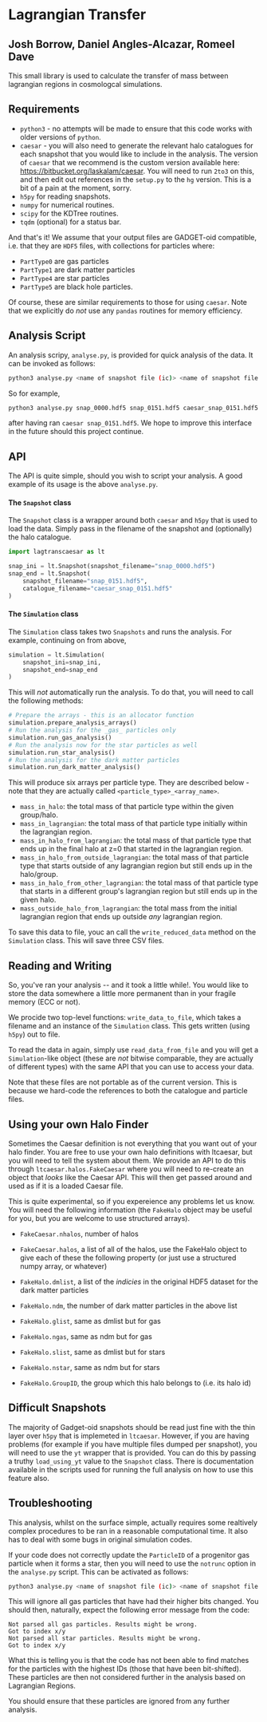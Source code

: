 Lagrangian Transfer
===================

Josh Borrow, Daniel Angles-Alcazar, Romeel Dave
-----------------------------------------------

This small library is used to calculate the transfer of mass between lagrangian
regions in cosmologcal simulations.

Requirements
------------

+ `python3` - no attempts will be made to ensure that this code works with
  older versions of `python`.
+ `caesar` - you will also need to generate the relevant halo catalogues for
  each snapshot that you would like to include in the analysis. The version of
  `caesar` that we recommend is the custom version available here:
  https://bitbucket.org/laskalam/caesar. You will need to run `2to3` on this,
  and then edit out references in the `setup.py` to the `hg` version. This is a
  bit of a pain at the moment, sorry.
+ `h5py` for reading snapshots.
+ `numpy` for numerical routines.
+ `scipy` for the KDTree routines.
+ `tqdm` (optional) for a status bar.

And that's it! We assume that your output files are GADGET-oid compatible, i.e.
that they are `HDF5` files, with collections for particles where:

+ `PartType0` are gas particles
+ `PartType1` are dark matter particles
+ `PartType4` are star particles
+ `PartType5` are black hole particles.

Of course, these are similar requirements to those for using `caesar`. Note that
we explicitly do _not_ use any `pandas` routines for memory efficiency.


Analysis Script
---------------

An analysis scripy, `analyse.py`, is provided for quick analysis of the data.
It can be invoked as follows:

```bash
python3 analyse.py <name of snapshot file (ic)> <name of snapshot file (z=0) <name of caesar file>
```

So for example,

```bash
python3 analyse.py snap_0000.hdf5 snap_0151.hdf5 caesar_snap_0151.hdf5
```

after having ran `caesar snap_0151.hdf5`. We hope to improve this interface in the
future should this project continue.


API
---

The API is quite simple, should you wish to script your analysis. A good example of
its usage is the above `analyse.py`.

#### The `Snapshot` class

The `Snapshot` class is a wrapper around both `caesar` and `h5py` that is used to
load the data. Simply pass in the filename of the snapshot and (optionally) the
halo catalogue.

```python
import lagtranscaesar as lt

snap_ini = lt.Snapshot(snapshot_filename="snap_0000.hdf5")
snap_end = lt.Snapshot(
    snapshot_filename="snap_0151.hdf5",
    catalogue_filename="caesar_snap_0151.hdf5"
)
```

#### The `Simulation` class

The `Simulation` class takes two `Snapshots` and runs the analysis. For example,
continuing on from above,

```python
simulation = lt.Simulation(
    snapshot_ini=snap_ini,
    snapshot_end=snap_end
)
```

This will _not_ automatically run the analysis. To do that, you will need to
call the following methods:

```python
# Prepare the arrays - this is an allocator function
simulation.prepare_analysis_arrays()
# Run the analysis for the _gas_ particles only
simulation.run_gas_analysis()
# Run the analysis now for the star particles as well
simulation.run_star_analysis()
# Run the analysis for the dark matter particles
simulation.run_dark_matter_analysis()
```

This will produce six arrays per particle type. They are described below - note
that they are actually called `<particle_type>_<array_name>`.

+ `mass_in_halo`: the total mass of that particle type within the given group/halo.
+ `mass_in_lagrangian`: the total mass of that particle type initially within the
  lagrangian region.
+ `mass_in_halo_from_lagrangian`: the total mass of that particle type that ends up
  in the final halo at z=0 that started in the lagrangian region.
+ `mass_in_halo_from_outside_lagrangian`: the total mass of that particle type that
  starts outside of any lagrangian region but still ends up in the halo/group.
+ `mass_in_halo_from_other_lagrangian`: the total mass of that particle type that
  starts in a different group's lagrangian region but still ends up in the given halo.
+ `mass_outside_halo_from_lagrangian`: the total mass from the initial lagrangian
  region that ends up outside _any_ lagrangian region.

To save this data to file, youc an call the `write_reduced_data` method on the
`Simulation` class. This will save three CSV files.


Reading and Writing
-------------------

So, you've ran your analysis -- and it took a little while!. You would like to store
the data somewhere a little more permanent than in your fragile memory (ECC or not).

We procide two top-level functions: `write_data_to_file`, which takes a filename
and an instance of the `Simulation` class. This gets written (using `h5py`) out to
file.

To read the data in again, simply use `read_data_from_file` and you will get a
`Simulation`-like object (these are _not_ bitwise comparable, they are actually of
different types) with the same API that you can use to access your data.

Note that these files are not portable as of the current version. This is because 
we hard-code the references to both the catalogue and particle files.


Using your own Halo Finder
--------------------------

Sometimes the Caesar definition is not everything that you want out of your halo
finder. You are free to use your own halo definitions with ltcaesar, but you will
need to tell the system about them. We provide an API to do this through 
`ltcaesar.halos.FakeCaesar` where you will need to re-create an object that _looks_
like the Caesar API. This will then get passed around and used as if it is a loaded
Caesar file.

This is quite experimental, so if you expereience any problems let us know. You will
need the following information (the `FakeHalo` object may be useful for you, but you
are welcome to use structured arrays).

+ `FakeCaesar.nhalos`, number of halos
+ `FakeCaesar.halos`, a list of all of the halos, use the FakeHalo object to give each
		of these the following property (or just use a structured numpy
		array, or whatever)

+ `FakeHalo.dmlist`, a list of the _indicies_ in the original HDF5 dataset for the
	       dark matter particles
+ `FakeHalo.ndm`, the number of dark matter particles in the above list
+ `FakeHalo.glist`, same as dmlist but for gas
+ `FakeHalo.ngas`, same as ndm but for gas
+ `FakeHalo.slist`, same as dmlist but for stars
+ `FakeHalo.nstar`, same as ndm but for stars
+ `FakeHalo.GroupID`, the group which this halo belongs to (i.e. its halo id)


Difficult Snapshots
-------------------

The majority of Gadget-oid snapshots should be read just fine with the thin layer
over `h5py` that is implemeted in `ltcaesar`. However, if you are having problems
(for example if you have multiple files dumped per snapshot), you will need to use
the `yt` wrapper that is provided. You can do this by passing a truthy `load_using_yt`
value to the `Snapshot` class. There is documentation available in the scripts
used for running the full analysis on how to use this feature also.


Troubleshooting
---------------

This analysis, whilst on the surface simple, actually requires some realtively
complex procedures to be ran in a reasonable computational time. It also has to
deal with some bugs in original simulation codes.

If your code does not correctly update the `ParticleID` of a progenitor gas
particle when it forms a star, then you will need to use the `notrunc` option
in the `analyse.py` script. This can be activated as follows:

```bash
python3 analyse.py <name of snapshot file (ic)> <name of snapshot file (z=0) <name of caesar file> notrunc
```

This will ignore all gas particles that have had their higher bits changed. 
You should then, naturally, expect the following error message from the code:

```
Not parsed all gas particles. Results might be wrong.
Got to index x/y
Not parsed all star particles. Results might be wrong.
Got to index x/y
```

What this is telling you is that the code has not been able to find matches for
the particles with the highest IDs (those that have been bit-shifted). These
particles are then not considered further in the analysis based on Lagrangian
Regions. 

You should ensure that these particles are ignored from any further analysis.
